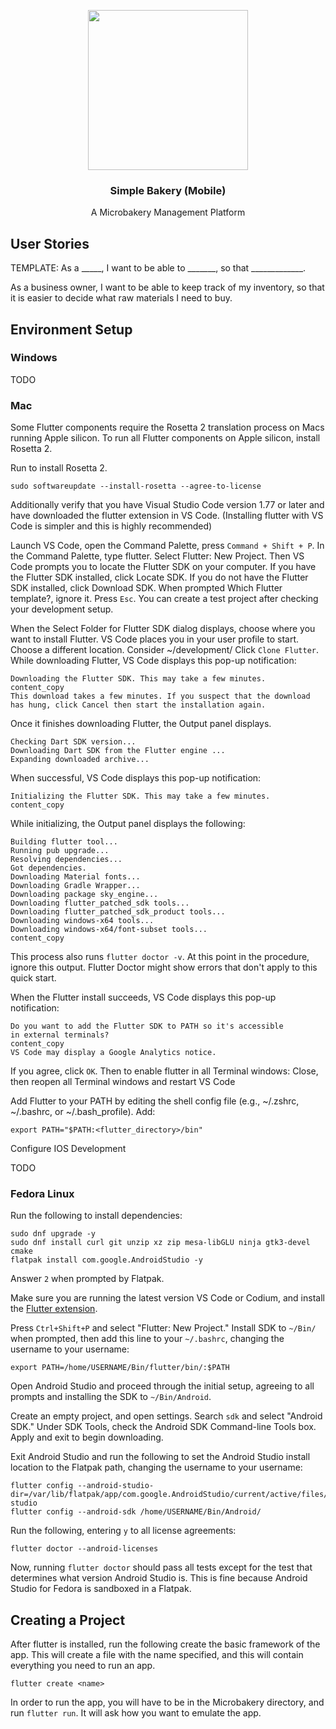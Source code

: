 <p align=center><img src="https://github.com/user-attachments/assets/44e8d1a0-fafc-4ab4-a2e9-97c38a091511" width="256"></p>
<h3 align=center>Simple Bakery (Mobile)</h3>
<p align=center>A Microbakery Management Platform</p>

## User Stories

TEMPLATE: As a _____, I want to be able to _______, so that _____________.

As a business owner, I want to be able to keep track of my inventory, so that it is easier to decide what raw materials I need to buy. 

## Environment Setup

### Windows

TODO

### Mac


Some Flutter components require the Rosetta 2 translation process on Macs running Apple silicon. To run all Flutter components on Apple silicon, install Rosetta 2.

Run to install Rosetta 2.

```
sudo softwareupdate --install-rosetta --agree-to-license
```

Additionally verify that you have Visual Studio Code version 1.77 or later and have downloaded the flutter extension in VS Code. (Installing flutter with VS Code is simpler and this is highly recommended)

Launch VS Code, open the Command Palette, press `Command + Shift + P`. In the Command Palette, type flutter. Select Flutter: New Project. Then VS Code prompts you to locate the Flutter SDK on your computer. If you have the Flutter SDK installed, click Locate SDK. If you do not have the Flutter SDK installed, click Download SDK. When prompted Which Flutter template?, ignore it. Press `Esc`. You can create a test project after checking your development setup.

When the Select Folder for Flutter SDK dialog displays, choose where you want to install Flutter. VS Code places you in your user profile to start. Choose a different location. Consider ~/development/
Click `Clone Flutter`.
While downloading Flutter, VS Code displays this pop-up notification:

```
Downloading the Flutter SDK. This may take a few minutes.
content_copy
This download takes a few minutes. If you suspect that the download has hung, click Cancel then start the installation again.
```

Once it finishes downloading Flutter, the Output panel displays.

```
Checking Dart SDK version...
Downloading Dart SDK from the Flutter engine ...
Expanding downloaded archive...
```
When successful, VS Code displays this pop-up notification:
```
Initializing the Flutter SDK. This may take a few minutes.
content_copy
```

While initializing, the Output panel displays the following:

```
Building flutter tool...
Running pub upgrade...
Resolving dependencies...
Got dependencies.
Downloading Material fonts...
Downloading Gradle Wrapper...
Downloading package sky_engine...
Downloading flutter_patched_sdk tools...
Downloading flutter_patched_sdk_product tools...
Downloading windows-x64 tools...
Downloading windows-x64/font-subset tools...
content_copy
```
This process also runs `flutter doctor -v`. At this point in the procedure, ignore this output. Flutter Doctor might show errors that don't apply to this quick start.

When the Flutter install succeeds, VS Code displays this pop-up notification:
```
Do you want to add the Flutter SDK to PATH so it's accessible
in external terminals?
content_copy
VS Code may display a Google Analytics notice.
```
If you agree, click `OK`. Then to enable flutter in all Terminal windows:
Close, then reopen all Terminal windows and restart VS Code

Add Flutter to your PATH by editing the shell config file (e.g., ~/.zshrc, ~/.bashrc, or ~/.bash_profile). Add:

```
export PATH="$PATH:<flutter_directory>/bin"
```
Configure IOS Development

TODO

### Fedora Linux

Run the following to install dependencies:

```
sudo dnf upgrade -y
sudo dnf install curl git unzip xz zip mesa-libGLU ninja gtk3-devel cmake
flatpak install com.google.AndroidStudio -y
```

Answer `2` when prompted by Flatpak.

Make sure you are running the latest version VS Code or Codium, and install the [Flutter extension](https://marketplace.visualstudio.com/items?itemName=Dart-Code.flutter).

Press `Ctrl+Shift+P` and select "Flutter: New Project." Install SDK to `~/Bin/` when prompted, then add this line to your `~/.bashrc`, changing the username to your username:

```
export PATH=/home/USERNAME/Bin/flutter/bin/:$PATH
```

Open Android Studio and proceed through the initial setup, agreeing to all prompts and installing the SDK to `~/Bin/Android`.

Create an empty project, and open settings. Search `sdk` and select "Android SDK." Under SDK Tools, check the Android SDK Command-line Tools box. Apply and exit to begin downloading.

Exit Android Studio and run the following to set the Android Studio install location to the Flatpak path, changing the username to your username:

```
flutter config --android-studio-dir=/var/lib/flatpak/app/com.google.AndroidStudio/current/active/files/extra/android-studio
flutter config --android-sdk /home/USERNAME/Bin/Android/
```

Run the following, entering `y` to all license agreements:

```
flutter doctor --android-licenses
```

Now, running `flutter doctor` should pass all tests except for the test that determines what version Android Studio is. This is fine because Android Studio for Fedora is sandboxed in a Flatpak.

## Creating a Project


After flutter is installed, run the following create the basic framework of the app. This will create a file with the name specified, and this will contain everything you need to run an app. 

```
flutter create <name>
```
In order to run the app, you will have to be in the Microbakery directory, and run `flutter run`. It will ask how you want to emulate the app. 
